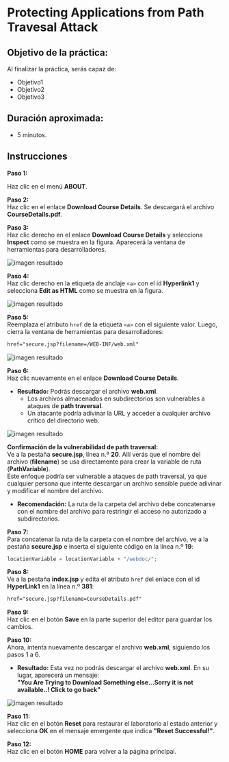 # Protecting Applications from Path Travesal Attack

## Objetivo de la práctica:
Al finalizar la práctica, serás capaz de:
- Objetivo1
- Objetivo2
- Objetivo3

## Duración aproximada:
- 5 minutos.

## Instrucciones 

**Paso 1:**  

Haz clic en el menú **ABOUT**.  

**Paso 2:**  
Haz clic en el enlace **Download Course Details**. Se descargará el archivo **CourseDetails.pdf**.  

**Paso 3:**  
Haz clic derecho en el enlace **Download Course Details** y selecciona **Inspect** como se muestra en la figura. Aparecerá la ventana de herramientas para desarrolladores.  

![imagen resultado](../images/mod4-lab5-1.png)

**Paso 4:**  
Haz clic derecho en la etiqueta de anclaje `<a>` con el id **Hyperlink1** y selecciona **Edit as HTML** como se muestra en la figura.  

![imagen resultado](../images/mod4-lab5-1.2.png)

**Paso 5:**  
Reemplaza el atributo `href` de la etiqueta `<a>` con el siguiente valor. Luego, cierra la ventana de herramientas para desarrolladores:  
```html
href="secure.jsp?filename=/WEB-INF/web.xml"
```  
![imagen resultado](../images/mod4-lab5-2.png)

**Paso 6:**  
Haz clic nuevamente en el enlace **Download Course Details**.  
- **Resultado:** Podrás descargar el archivo **web.xml**.  
  - Los archivos almacenados en subdirectorios son vulnerables a ataques de **path traversal**.  
  - Un atacante podría adivinar la URL y acceder a cualquier archivo crítico del directorio web.  

![imagen resultado](../images/mod4-lab5-3.png)

**Confirmación de la vulnerabilidad de path traversal:**  
Ve a la pestaña **secure.jsp**, línea n.º **20**. Allí verás que el nombre del archivo (**filename**) se usa directamente para crear la variable de ruta (**PathVariable**).  
Este enfoque podría ser vulnerable a ataques de path traversal, ya que cualquier persona que intente descargar un archivo sensible puede adivinar y modificar el nombre del archivo.  

- **Recomendación:** La ruta de la carpeta del archivo debe concatenarse con el nombre del archivo para restringir el acceso no autorizado a subdirectorios.  

**Paso 7:**  
Para concatenar la ruta de la carpeta con el nombre del archivo, ve a la pestaña **secure.jsp** e inserta el siguiente código en la línea n.º **19**:  
```java
locationVariable = locationVariable + "/webdoc/";
```  

**Paso 8:**  
Ve a la pestaña **index.jsp** y edita el atributo `href` del enlace con el id **HyperLink1** en la línea n.º **381**:  
```html
href="secure.jsp?filename=CourseDetails.pdf"
```  

**Paso 9:**  
Haz clic en el botón **Save** en la parte superior del editor para guardar los cambios.  

**Paso 10:**  
Ahora, intenta nuevamente descargar el archivo **web.xml**, siguiendo los pasos 1 a 6.  
- **Resultado:** Esta vez no podrás descargar el archivo **web.xml**. En su lugar, aparecerá un mensaje:  
**"You Are Trying to Download Something else...Sorry it is not available..! Click to go back"**  

![imagen resultado](../images/mod4-lab5-4.png)

**Paso 11:**  
Haz clic en el botón **Reset** para restaurar el laboratorio al estado anterior y selecciona **OK** en el mensaje emergente que indica **"Reset Successful!"**.  

**Paso 12:**  
Haz clic en el botón **HOME** para volver a la página principal.  